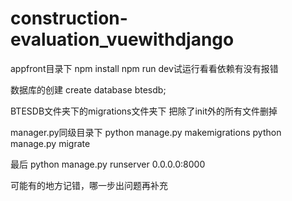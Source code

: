 # construction-evaluation_vuewithdjango

appfront目录下
npm install
npm run dev试运行看看依赖有没有报错

数据库的创建
create database btesdb;

BTESDB文件夹下的migrations文件夹下 把除了init外的所有文件删掉

manager.py同级目录下
python manage.py makemigrations
python manage.py migrate


最后
python manage.py runserver 0.0.0.0:8000

可能有的地方记错，哪一步出问题再补充
